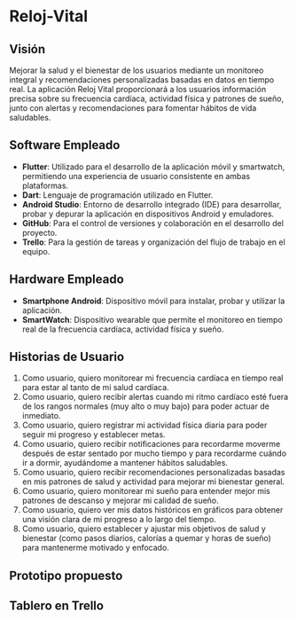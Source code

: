 # Reloj-Vital

## Visión
Mejorar la salud y el bienestar de los usuarios mediante un monitoreo integral y recomendaciones personalizadas basadas en datos en tiempo real. La aplicación Reloj Vital proporcionará a los usuarios información precisa sobre su frecuencia cardíaca, actividad física y patrones de sueño, junto con alertas y recomendaciones para fomentar hábitos de vida saludables.

## Software Empleado
- **Flutter**: Utilizado para el desarrollo de la aplicación móvil y smartwatch, permitiendo una experiencia de usuario consistente en ambas plataformas.
- **Dart**: Lenguaje de programación utilizado en Flutter.
- **Android Studio**: Entorno de desarrollo integrado (IDE) para desarrollar, probar y depurar la aplicación en dispositivos Android y emuladores.
- **GitHub**: Para el control de versiones y colaboración en el desarrollo del proyecto.
- **Trello**: Para la gestión de tareas y organización del flujo de trabajo en el equipo.

## Hardware Empleado
- **Smartphone Android**: Dispositivo móvil para instalar, probar y utilizar la aplicación.
- **SmartWatch**: Dispositivo wearable que permite el monitoreo en tiempo real de la frecuencia cardíaca, actividad física y sueño.

## Historias de Usuario
1. Como usuario, quiero monitorear mi frecuencia cardíaca en tiempo real para estar al tanto de mi salud cardíaca.
2. Como usuario, quiero recibir alertas cuando mi ritmo cardíaco esté fuera de los rangos normales (muy alto o muy bajo) para poder actuar de inmediato.
3. Como usuario, quiero registrar mi actividad física diaria para poder seguir mi progreso y establecer metas.
4. Como usuario, quiero recibir notificaciones para recordarme moverme después de estar sentado por mucho tiempo y para recordarme cuándo ir a dormir, ayudándome a mantener hábitos saludables.
5. Como usuario, quiero recibir recomendaciones personalizadas basadas en mis patrones de salud y actividad para mejorar mi bienestar general.
6. Como usuario, quiero monitorear mi sueño para entender mejor mis patrones de descanso y mejorar mi calidad de sueño.
7. Como usuario, quiero ver mis datos históricos en gráficos para obtener una visión clara de mi progreso a lo largo del tiempo.
8. Como usuario, quiero establecer y ajustar mis objetivos de salud y bienestar (como pasos diarios, calorías a quemar y horas de sueño) para mantenerme motivado y enfocado.

## Prototipo propuesto

## Tablero en Trello
